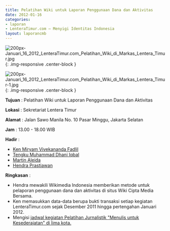 ```yaml
---
title: Pelatihan Wiki untuk Laporan Penggunaan Dana dan Aktivitas
date: 2012-01-16
categories:
- laporan
- LenteraTimur.com – Menyigi Identitas Indonesia
layout: laporancmb
---
```



![200px-Januari_16_2012_LenteraTimur.com_Pelatihan_Wiki_di_Markas_Lentera_Timur.jpg](/uploads/200px-Januari_16_2012_LenteraTimur.com_Pelatihan_Wiki_di_Markas_Lentera_Timur.jpg){: .img-responsive .center-block }

![200px-Januari_16_2012_LenteraTimur.com_Pelatihan_Wiki_di_Markas_Lentera_Timur-1.jpg](/uploads/200px-Januari_16_2012_LenteraTimur.com_Pelatihan_Wiki_di_Markas_Lentera_Timur-1.jpg){: .img-responsive .center-block }


**Tujuan** : Pelatihan Wiki untuk Laporan Penggunaan Dana dan Aktivitas

**Lokasi** : Sekretariat Lentera Timur

**Alamat** : Jalan Sawo Manila No. 10 Pasar Minggu, Jakarta Selatan

**Jam** : 13.00 - 18.00 WIB

**Hadir** : 
* [Ken Miryam Vivekananda Fadlil](http://wiki.ciptamedia.org/wiki/Ken_Miryam_Vivekananda_Fadlil)
* [Tengku Muhammad Dhani Iqbal](http://wiki.ciptamedia.org/wiki/Tengku_Muhammad_Dhani_Iqbal)
* [Martin Aleida](http://wiki.ciptamedia.org/wiki/Martin_Aleida)
* [Hendra Prastiawan](http://wiki.ciptamedia.org/wiki/Hendra_Prastiawan)

**Ringkasan** : 
* Hendra mewakili Wikimedia Indonesia memberikan metode untuk pelaporan penggunaan
dana dan aktivitas di situs Wiki Cipta Media Bersama.
* Ken memasukkan data-data berupa bukti transaksi setiap kegiatan LenteraTimur.com
sejak Desember 2011 hingga pertengahan Januari 2012.
* Mengisi [jadwal kegiatan Pelatihan Jurnalistik "Menulis untuk Kesederajatan" di
lima kota.](http://wiki.ciptamedia.org/wiki/LenteraTimur.com/Jadwal_acara)

